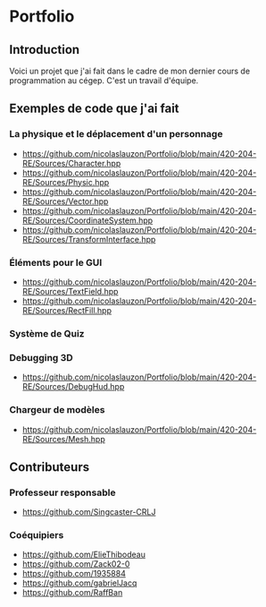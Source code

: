 # Portfolio

## Introduction

Voici un projet que j'ai fait dans le cadre de mon dernier cours de 
programmation au cégep. C'est un travail d'équipe.

## Exemples de code que j'ai fait

### La physique et le déplacement d'un personnage
* https://github.com/nicolaslauzon/Portfolio/blob/main/420-204-RE/Sources/Character.hpp
* https://github.com/nicolaslauzon/Portfolio/blob/main/420-204-RE/Sources/Physic.hpp
* https://github.com/nicolaslauzon/Portfolio/blob/main/420-204-RE/Sources/Vector.hpp
* https://github.com/nicolaslauzon/Portfolio/blob/main/420-204-RE/Sources/CoordinateSystem.hpp
* https://github.com/nicolaslauzon/Portfolio/blob/main/420-204-RE/Sources/TransformInterface.hpp

### Éléments pour le GUI
* https://github.com/nicolaslauzon/Portfolio/blob/main/420-204-RE/Sources/TextField.hpp
* https://github.com/nicolaslauzon/Portfolio/blob/main/420-204-RE/Sources/RectFill.hpp

### Système de Quiz

### Debugging 3D
* https://github.com/nicolaslauzon/Portfolio/blob/main/420-204-RE/Sources/DebugHud.hpp

### Chargeur de modèles
* https://github.com/nicolaslauzon/Portfolio/blob/main/420-204-RE/Sources/Mesh.hpp



## Contributeurs

### Professeur responsable

* https://github.com/Singcaster-CRLJ

### Coéquipiers

* https://github.com/ElieThibodeau
* https://github.com/Zack02-0
* https://github.com/1935884
* https://github.com/gabrielJacq
* https://github.com/RaffBan